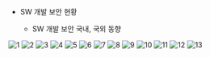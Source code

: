 - SW 개발 보안 현황

  - SW 개발 보안 국내, 국외 동향

![1](https://user-images.githubusercontent.com/11308147/69629493-9a1a3d00-108f-11ea-9500-c5ac11a7a0b2.PNG)
![2](https://user-images.githubusercontent.com/11308147/69629498-9ab2d380-108f-11ea-84b5-56612d81a3dd.PNG)
![3](https://user-images.githubusercontent.com/11308147/69629501-9ab2d380-108f-11ea-82b3-bc0ef2e7daf2.PNG)
![4](https://user-images.githubusercontent.com/11308147/69629503-9ab2d380-108f-11ea-819b-bf69275473e7.PNG)
![5](https://user-images.githubusercontent.com/11308147/69629505-9ab2d380-108f-11ea-84b3-ee932ba789b0.PNG)
![6](https://user-images.githubusercontent.com/11308147/69629506-9b4b6a00-108f-11ea-9884-1c6f5bf51fd4.PNG)
![7](https://user-images.githubusercontent.com/11308147/69629509-9b4b6a00-108f-11ea-9813-0c56550b19bc.PNG)
![8](https://user-images.githubusercontent.com/11308147/69629482-98e91000-108f-11ea-8ed9-459024da645c.PNG)
![9](https://user-images.githubusercontent.com/11308147/69629484-9981a680-108f-11ea-99ae-2af61609aee7.PNG)
![10](https://user-images.githubusercontent.com/11308147/69629486-9981a680-108f-11ea-97cf-20828f98c6b0.PNG)
![11](https://user-images.githubusercontent.com/11308147/69629487-9981a680-108f-11ea-8e58-6fea031bcf2a.PNG)
![12](https://user-images.githubusercontent.com/11308147/69629490-9981a680-108f-11ea-83b2-30fa94db8b39.PNG)
![13](https://user-images.githubusercontent.com/11308147/69629492-9a1a3d00-108f-11ea-8c77-c44a44eb3580.PNG)
